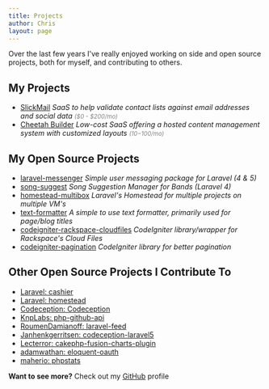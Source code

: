 ```yaml
---
title: Projects
author: Chris
layout: page
---
```

Over the last few years I've really enjoyed working on side and open source projects, both for myself, and contributing to others.

## My Projects
* [SlickMail](https://slickmail.io) _SaaS to help validate contact lists against email addresses and social data <small style="color: grey;">($0 - $200/mo)</small>_
* [Cheetah Builder](http://www.cheetahbuilder.com) _Low-cost SaaS offering a hosted content management system with customized layouts <small style="color: grey;">($10-$100/mo)</small>_

## My Open Source Projects

* [laravel-messenger](https://github.com/cmgmyr/laravel-messenger) _Simple user messaging package for Laravel (4 & 5)_
* [song-suggest](https://github.com/cmgmyr/song-suggest) _Song Suggestion Manager for Bands (Laravel 4)_
* [homestead-multibox](https://github.com/cmgmyr/homestead-multibox) _Laravel's Homestead for multiple projects on multiple VM's_
* [text-formatter](https://github.com/SpartzInc/text-formatter) _A simple to use text formatter, primarily used for page/blog titles_
* [codeigniter-rackspace-cloudfiles](https://github.com/modomg/codeigniter-rackspace-cloudfiles) _CodeIgniter library/wrapper for Rackspace's Cloud Files_
* [codeigniter-pagination](https://github.com/modomg/codeigniter-pagination) _CodeIgniter library for better pagination_

## Other Open Source Projects I Contribute To

* [Laravel: cashier](https://github.com/laravel/cashier)
* [Laravel: homestead](https://github.com/laravel/homestead)
* [Codeception: Codeception](https://github.com/Codeception/Codeception)
* [KnpLabs: php-github-api](https://github.com/KnpLabs/php-github-api)
* [RoumenDamianoff: laravel-feed](https://github.com/RoumenDamianoff/laravel-feed)
* [Janhenkgerritsen: codeception-laravel5](https://github.com/janhenkgerritsen/codeception-laravel5)
* [Lecterror: cakephp-fusion-charts-plugin](https://github.com/lecterror/cakephp-fusion-charts-plugin)
* [adamwathan: eloquent-oauth](https://github.com/adamwathan/eloquent-oauth)
* [maherio: phpstats](https://github.com/maherio/phpstats)

**Want to see more?** Check out my [GitHub](https://github.com/cmgmyr) profile